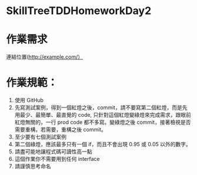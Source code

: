 # SkillTreeTDDHomeworkDay2

# 作業需求
連結位置(http://example.com/）

# 作業規範：
1. 使用 GitHub
2. 先寫測試案例，得到一個紅燈之後，commit，請不要寫第二個紅燈，而是先用最少、最簡單、最直覺的 code, 只針對這個紅燈變綠燈來完成需求，跟眼前紅燈無關的，一行 prod code 都不多寫。變綠燈之後 commit，接著檢視是否需要重構，若需要，重構之後 commit。
3. 至少要有七個測試案例
4. 第二個綠燈，應該最多只有一個 if，而且不會出現 0.95 或 0.05 以外的數字。
5. 請盡可能地讓程式碼可讀性高一點
6. 這個作業你不需要用到任何 interface
7. 請謹慎思考命名
